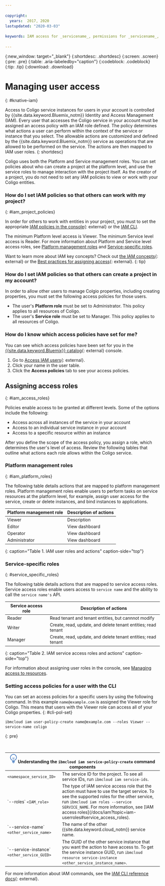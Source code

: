 ```yaml
---

copyright:
  years:  2017, 2020
lastupdated: "2020-03-03"

keywords: IAM access for _servicename_, permissions for _servicename_, identity and access management for _servicename_, roles for _servicename_, actions for _servicename_, assigning access for _servicename_

---
```


{:new_window: target="_blank"}
{:shortdesc: .shortdesc}
{:screen: .screen}
{:pre: .pre}
{:table: .aria-labeledby="caption"}
{:codeblock: .codeblock}
{:tip: .tip}
{:download: .download}

# Managing user access
{: #knative-iam}

Access to Coligo service instances for users in your account is controlled by {{site.data.keyword.Bluemix_notm}} Identity and Access Management (IAM). Every user that accesses the Coligo service in your account must be assigned an access policy with an IAM role defined. The policy determines what actions a user can perform within the context of the service or instance that you select. The allowable actions are customized and defined by the {{site.data.keyword.Bluemix_notm}} service as operations that are allowed to be performed on the service. The actions are then mapped to IAM user roles. 
{: shortdesc}

Coligo uses both the Platform and Service management roles. You can set policies about who can create a project at the platform level, and use the service roles to manage interaction with the project itself. As the creator of a project, you do not need to set any IAM policies to view or work with your Coligo entities.

### How do I set IAM policies so that others can work with my project?
{: #iam_project_policies}

In order for others to work with entities in your project, you must to set the appropriate [IAM policies in the console](https://cloud.ibm.com/iam/overview){: external} or the [IAM CLI](#cli-pol-set). 

The minimum Platform level access is Viewer. The minimum Service level access is Reader. For more information about Platform and Service level access roles, see [Platform management roles](#iam_platform_roles) and [Service-specific roles](#service_specific_roles).

Want to learn more about IAM key concepts? Check out [the IAM concepts](/docs/iam?topic=iam-iamoverview){: external} or the [Best practices for assigning access](/docs/iam?topic=iam-account_setup){: external}.
{: tip}

### How do I set IAM policies so that others can create a project in my account?

In order to allow other users to manage Colgio properties, including creating properties, you must set the following access policies for those users.

  * The user's **Platform role** must be set to Administrator. This policy applies to all resources of Coligo.
  * The user's **Service role**  must be set to Manager. This policy applies to all resources of Coligo.

### How do I know which access policies have set for me?

You can see which access policies have been set for you in the [{{site.data.keyword.Bluemix}} catalog](https://cloud.ibm.com/catalog){: external} console.

1. Go to [Access IAM users](https://cloud.ibm.com/iam/users){: external}.
2. Click your name in the user table.
3. Click the **Access policies** tab to see your access policies.

## Assigning access roles
{: #iam_access_roles}

Policies enable access to be granted at different levels. Some of the options include the following: 

* Access across all instances of the service in your account
* Access to an individual service instance in your account
* Access to a specific resource within an instance

After you define the scope of the access policy, you assign a role, which determines the user's level of access. Review the following tables that outline what actions each role allows within the Coligo service.

### Platform management roles
{: #iam_platform_roles}

The following table details actions that are mapped to platform management roles. Platform management roles enable users to perform tasks on service resources at the platform level, for example, assign user access for the service, create or delete instances, and bind instances to applications.

| Platform management role | Description of actions | 
|--------------------------|------------------------|
| Viewer                   | Description            |
| Editor                   | View dashboard            |
| Operator                 | View dashboard            | 
| Administrator            | View dashboard            |
{: caption="Table 1. IAM user roles and actions" caption-side="top"}

### Service-specific roles
{: #service_specific_roles}

The following table details actions that are mapped to service access roles. Service access roles enable users access to `service name` and the ability to call the `service name's` API.

| Service access role | Description of actions | 
|---------------------|------------------------|
| Reader              | Read tenant and tenant entities, but cannnot modify            | 
| Writer              | Create, read, update, and delete tenant entities; read tenant            |
| Manager             | Create, read, update, and delete tenant entities; read tenant            | 
{: caption="Table 2. IAM service access roles and actions" caption-side="top"}


For information about assigning user roles in the console, see [Managing access to resources](/docs/iam?topic=iam-iammanidaccser#iammanidaccser).

### Setting access policies for a user with the CLI
You can set an access policies for a specific users by using the following command. In this example `name@example.com` is assigned the Viewer role for Coligo. This means that users with the Viewer role can access all of your Coligo properties.
{: #cli-pol-set}

```
ibmcloud iam user-policy-create name@example.com --roles Viewer --service-name coligo
```
{: pre}

</br>

<table>
  <thead>
    <th colspan=2><img src="images/idea.png" alt="Idea icon"/> Understanding the <code>ibmcloud iam service-policy-create</code> command components</th>
  </thead>
  <tbody>
    <tr>
      <td><code>&lt;namespace_service_ID&gt;</code></td>
      <td>The service ID for the project. To see all service IDs, run <code>ibmcloud iam service-ids</code>.</td>
    </tr>
    <tr>
      <td>`--roles` <code>&lt;IAM_role&gt;</code></td>
      <td>The type of IAM service access role that the action must have to use the target service. To see the supported roles for the other service, run <code>ibmcloud iam roles --service SERVICE_NAME</code>. For more information, see [IAM access roles](/docs/iam?topic=iam-userroles#service_access_roles).</td>
    </tr>
    <tr>
      <td>`--service-name` <code>&lt;other_service_name&gt;</code></td>
      <td>The name of the other {{site.data.keyword.cloud_notm}} service name.</td>
    </tr>
    <tr>
      <td>`--service-instance` <code>&lt;other_service_GUID&gt;</code></td>
      <td>The GUID of the other service instance that you want the action to have access to. To get the service instance GUID, run <code>ibmcloud resource service-instance &lt;other_service_instance_name&gt;</code>.</td>
    </tr>
  </tbody>
</table>

For more information about IAM commands, see the [IAM CLI reference docs](/docs/cli/reference/ibmcloud?topic=cloud-cli-ibmcloud_commands_iam#ibmcloud_iam_user_policy_create){: external}.

 
